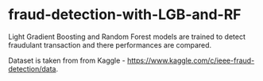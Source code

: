 # fraud-detection-with-LGB-and-RF
Light Gradient Boosting and Random Forest models are trained to detect fraudulant transaction and there performances are compared.

Dataset is taken from from Kaggle - https://www.kaggle.com/c/ieee-fraud-detection/data.
